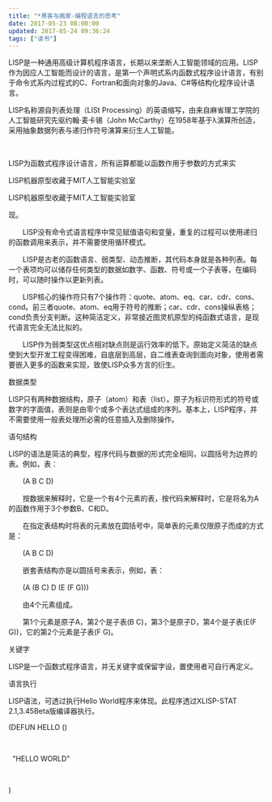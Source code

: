 ```yaml
---
title: "*黑客与画家-编程语言的思考"
date: 2017-05-23 08:00:00
updated: 2017-05-24 09:36:24
tags: ["读书"]
---
```

<p>LISP是一种通用高级计算机程序语言，长期以来垄断人工智能领域的应用。LISP作为因应人工智能而设计的语言，是第一个声明式系内函数式程序设计语言，有别于命令式系内过程式的C、Fortran和面向对象的Java、C#等结构化程序设计语言。</p><p>LISP名称源自列表处理（LISt Processing）的英语缩写，由来自麻省理工学院的人工智能研究先驱约翰·麦卡锡（John McCarthy）在1958年基于λ演算所创造，采用抽象数据列表与递归作符号演算来衍生人工智能。</p><p><br/></p><p>LISP为函数式程序设计语言，所有运算都能以函数作用于参数的方式来实</p><p>LISP机器原型收藏于MIT人工智能实验室</p><p>LISP机器原型收藏于MIT人工智能实验室</p><p>现。</p><p>　　LISP没有命令式语言程序中常见赋值语句和变量，重复的过程可以使用递归的函数调用来表示，并不需要使用循环模式。</p><p>　　LISP是古老的函数语言、弱类型、动态推断，其代码本身就是各种列表。每一个表项均可以储存任何类型的数据如数字、函数、符号或一个子表等，在编码时，可以随时操作以更新列表。</p><p>　　LISP核心的操作符只有7个操作符：quote、atom、eq、car、cdr、cons、cond。前三者quote、atom、eq用于符号的推断；car、cdr、cons操纵表格；cond负责分支判断。这种简洁定义，非常接近图灵机原型的纯函数式语言，是现代语言完全无法比拟的。</p><p>　　LISP作为弱类型这优点相对缺点则是运行效率的低下。原始定义简洁的缺点使到大型开发工程变得困难，自底层到高层，自二维表查询到面向对象，使用者需要嵌入更多的函数来实现，致使LISP众多方言的衍生。</p><p>数据类型</p><p>LISP只有两种数据结构，原子（atom）和表（list）。原子为标识符形式的符号或数字的字面值，表则是由零个或多个表达式组成的序列。基本上，LISP程序，并不需要使用一般表处理所必需的任意插入及删除操作。</p><p>语句结构</p><p>LISP的语法是简洁的典型，程序代码与数据的形式完全相同，以圆括号为边界的表。例如，表：</p><p>　　(A B C D)&nbsp;</p><p>　　按数据来解释时，它是一个有4个元素的表，按代码来解释时，它是将名为A的函数作用于3个参数B、C和D。</p><p>　　在指定表结构时将表的元素放在圆括号中，简单表的元素仅限原子而成的方式是：</p><p>　　(A B C D)&nbsp;</p><p>　　嵌套表结构亦是以圆括号来表示，例如，表：</p><p>　　(A (B C) D (E (F G)))&nbsp;</p><p>　　由4个元素组成。</p><p>　　第1个元素是原子A，第2个是子表(B C)，第3个是原子D，第4个是子表(E(F G))，它的第2个元素是子表(F G)。</p><p>关键字</p><p>LISP是一个函数式程序语言，并无关键字或保留字设，置使用者可自行再定义。</p><p>语言执行</p><p>LISP语法，可透过执行Hello World程序来体现。此程序透过XLISP-STAT 2.1,3.45Beta版编译器执行。</p><p>(DEFUN HELLO ()</p><p>&nbsp;</p><p>&nbsp; &quot;HELLO WORLD&quot;</p><p>&nbsp;</p><p>)</p><p><br/></p>
